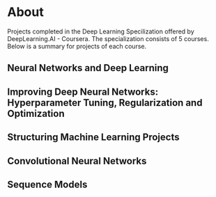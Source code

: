 # About
Projects completed in the Deep Learning Specilization offered by DeepLearning.AI - Coursera. The specialization consists of 5 courses. Below is a summary for projects of each course.
## Neural Networks and Deep Learning
## Improving Deep Neural Networks: Hyperparameter Tuning, Regularization and Optimization
## Structuring Machine Learning Projects
## Convolutional Neural Networks
## Sequence Models
